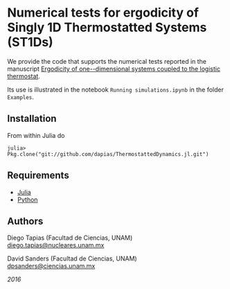 # Numerical tests for ergodicity of Singly 1D Thermostatted Systems (ST1Ds) 

We provide the code that supports the numerical tests reported in the manuscript [Ergodicity of one--dimensional systems coupled to the logistic thermostat]().

Its use is illustrated in the notebook `Running simulations.ipynb` in the folder `Examples`.

## Installation

From within Julia do

```
julia> Pkg.clone("git://github.com/dapias/ThermostattedDynamics.jl.git")
```

## Requirements

- [Julia](http://julialang.org/downloads/)
- [Python](https://www.python.org/downloads/release/python-2710/)


## Authors

Diego Tapias (Facultad de Ciencias, UNAM) diego.tapias@nucleares.unam.mx

David Sanders (Facultad de Ciencias, UNAM) dpsanders@ciencias.unam.mx

*2016*


